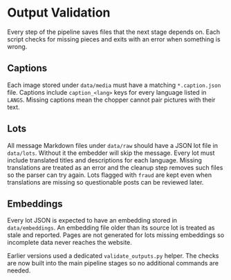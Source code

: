 # Output Validation

Every step of the pipeline saves files that the next stage depends on.
Each script checks for missing pieces and exits with an error when something is wrong.

## Captions

Each image stored under `data/media` must have a matching `*.caption.json` file.
Captions include `caption_<lang>` keys for every language listed in `LANGS`.
Missing captions mean the chopper cannot pair pictures with their text.

## Lots

All message Markdown files under `data/raw` should have a JSON lot file in
`data/lots`. Without it the embedder will skip the message. Every lot must
include translated titles and descriptions for each language. Missing
translations are treated as an error and the cleanup step removes such files
so the parser can try again. Lots flagged with `fraud` are kept even when
translations are missing so questionable posts can be reviewed later.

## Embeddings

Every lot JSON is expected to have an embedding stored in `data/embeddings`.
An embedding file older than its source lot is treated as stale and reported.
Pages are not generated for lots missing embeddings so incomplete data never
reaches the website.

Earlier versions used a dedicated ``validate_outputs.py`` helper.
The checks are now built into the main pipeline stages so no additional commands are needed.
